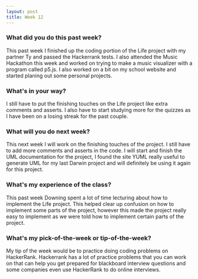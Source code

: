 ```yaml
---
layout: post
title: Week 12
---
```

### What did you do this past week?
  This past week I finished up the coding portion of the Life project with my partner Ty and passed the Hackerrank tests. I also attended the Music Hackathon this week and worked on trying to make a music visualizer with a program called p5.js. I also worked on a bit on my school website and started planing out some personal projects.

### What's in your way?
  I still have to put the finishing touches on the Life project like extra comments and asserts. I also have to start studying more for the quizzes as I have been on a losing streak for the past couple.
   
### What will you do next week?
  This next week I will work on the finishing touches of the project. I still have to add more comments and asserts in the code. I will start and finish the UML documentation for the project, I found the site YUML really useful to generate UML for my last Darwin project and will definitely be using it again for this project.
  

### What's my experience of the class?
 This past week Downing spent a lot of time lecturing about how to implement the Life project. This helped clear up confusion on how to implement some parts of the project, however this made the project really easy to implement as we were told how to implement certain parts of the project.

### What's my pick-of-the-week or tip-of-the-week?
 My tip of the week would be to practice doing coding problems on HackerRank. Hackerrank has a lot of practice problems that you can work on that can help you get prepared for blackboard interview questions and some companies even use HackerRank to do online interviews.
